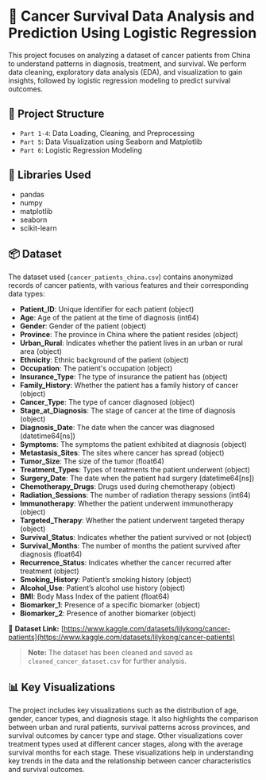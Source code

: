 # 🧬 Cancer Survival Data Analysis and Prediction Using Logistic Regression

This project focuses on analyzing a dataset of cancer patients from China to understand patterns in diagnosis, treatment, and survival. We perform data cleaning, exploratory data analysis (EDA), and visualization to gain insights, followed by logistic regression modeling to predict survival outcomes.

## 📁 Project Structure

- `Part 1-4`: Data Loading, Cleaning, and Preprocessing
- `Part 5`: Data Visualization using Seaborn and Matplotlib
- `Part 6`: Logistic Regression Modeling

## 🧰 Libraries Used

- pandas
- numpy
- matplotlib
- seaborn
- scikit-learn

## 📦 Dataset

The dataset used (`cancer_patients_china.csv`) contains anonymized records of cancer patients, with various features and their corresponding data types:

- **Patient_ID**: Unique identifier for each patient (object)
- **Age**: Age of the patient at the time of diagnosis (int64)
- **Gender**: Gender of the patient (object)
- **Province**: The province in China where the patient resides (object)
- **Urban_Rural**: Indicates whether the patient lives in an urban or rural area (object)
- **Ethnicity**: Ethnic background of the patient (object)
- **Occupation**: The patient's occupation (object)
- **Insurance_Type**: The type of insurance the patient has (object)
- **Family_History**: Whether the patient has a family history of cancer (object)
- **Cancer_Type**: The type of cancer diagnosed (object)
- **Stage_at_Diagnosis**: The stage of cancer at the time of diagnosis (object)
- **Diagnosis_Date**: The date when the cancer was diagnosed (datetime64[ns])
- **Symptoms**: The symptoms the patient exhibited at diagnosis (object)
- **Metastasis_Sites**: The sites where cancer has spread (object)
- **Tumor_Size**: The size of the tumor (float64)
- **Treatment_Types**: Types of treatments the patient underwent (object)
- **Surgery_Date**: The date when the patient had surgery (datetime64[ns])
- **Chemotherapy_Drugs**: Drugs used during chemotherapy (object)
- **Radiation_Sessions**: The number of radiation therapy sessions (int64)
- **Immunotherapy**: Whether the patient underwent immunotherapy (object)
- **Targeted_Therapy**: Whether the patient underwent targeted therapy (object)
- **Survival_Status**: Indicates whether the patient survived or not (object)
- **Survival_Months**: The number of months the patient survived after diagnosis (float64)
- **Recurrence_Status**: Indicates whether the cancer recurred after treatment (object)
- **Smoking_History**: Patient’s smoking history (object)
- **Alcohol_Use**: Patient’s alcohol use history (object)
- **BMI**: Body Mass Index of the patient (float64)
- **Biomarker_1**: Presence of a specific biomarker (object)
- **Biomarker_2**: Presence of another biomarker (object)

📁 **Dataset Link:** [https://www.kaggle.com/datasets/lilykong/cancer-patients](https://www.kaggle.com/datasets/lilykong/cancer-patients)

> **Note:** The dataset has been cleaned and saved as `cleaned_cancer_dataset.csv` for further analysis.

## 📊 Key Visualizations

The project includes key visualizations such as the distribution of age, gender, cancer types, and diagnosis stage. It also highlights the comparison between urban and rural patients, survival patterns across provinces, and survival outcomes by cancer type and stage. Other visualizations cover treatment types used at different cancer stages, along with the average survival months for each stage. These visualizations help in understanding key trends in the data and the relationship between cancer characteristics and survival outcomes.
